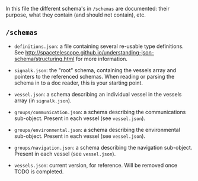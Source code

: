 In this file the different schema's in `/schemas` are documented: their purpose, what they contain (and should not contain), etc. 

`/schemas`
----------

- `definitions.json`: a file containing several re-usable type definitions. See http://spacetelescope.github.io/understanding-json-schema/structuring.html for more information.

- `signalk.json`: the "root" schema, containing the vessels array and pointers to the referenced schemas. When reading or parsing the schema in to a doc reader, this is your starting point. 

- `vessel.json`: a schema describing an individual vessel in the vessels array (in `signalk.json`).

- `groups/communication.json`: a schema describing the communications sub-object. Present in each vessel (see `vessel.json`).

- `groups/environmental.json`: a schema describing the environmental sub-object. Present in each vessel (see `vessel.json`).

- `groups/navigation.json`: a schema describing the navigation sub-object. Present in each vessel (see `vessel.json`).

- `vessels.json`: current version, for reference. Will be removed once TODO is completed. 